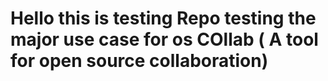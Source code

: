 # Hello this is testing Repo testing the major use case for os COllab ( A tool for open source collaboration)
